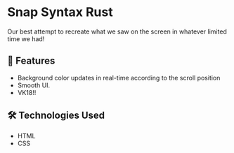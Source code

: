 # Snap Syntax Rust  

Our best attempt to recreate what we saw on the screen in whatever limited time we had!

## 🌟 Features  
- Background color updates in real-time according to the scroll position 
- Smooth UI.
- VK18!!

## 🛠️ Technologies Used  
- HTML  
- CSS  
